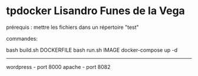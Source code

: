 # tpdocker Lisandro Funes de la Vega

prérequis : mettre les fichiers dans un répertoire "test" 

commandes: 

bash build.sh DOCKERFILE
bash run.sh IMAGE
docker-compose up -d

---------------------------------
wordpress - port 8000
apache - port 8082

